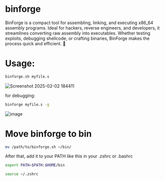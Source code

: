# binforge
BinForge is a compact tool for assembling, linking, and executing x86_64 assembly programs. Ideal for hackers, reverse engineers, and developers, it streamlines converting raw assembly into executables. Whether testing exploits, debugging shellcode, or crafting binaries, BinForge makes the process quick and efficient. 🚀


# Usage:

```bash
binforge.sh myfile.s
```
![Screenshot 2025-02-02 184411](https://github.com/user-attachments/assets/6aaa072c-8b7d-4828-bf72-8f41b1a91ce1)

for debugging:

```bash
binforge myfile.s -g
```

![image](https://github.com/user-attachments/assets/f21b190b-7906-4112-a70a-a3c43df63ef3)


# Move binforge to bin

```bash
mv /path/to/binforge.sh ~/bin/
```

After that, add it to your PATH like this in your .zshrc or .bashrc

```bash
export PATH=$PATH:$HOME/bin
```

```bash
source ~/.zshrc
```
